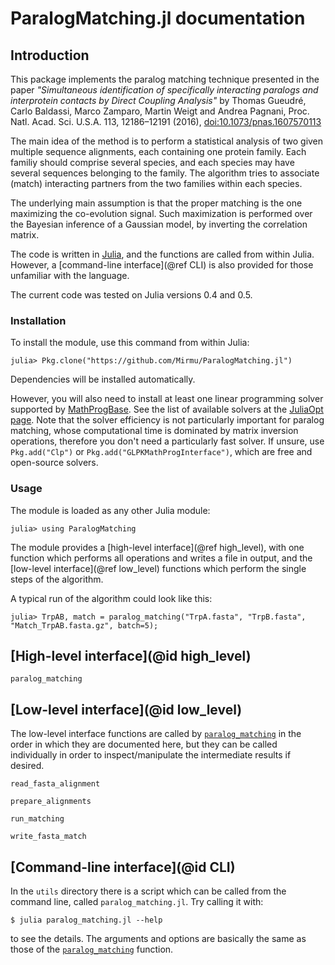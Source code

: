 # ParalogMatching.jl documentation

## Introduction

This package implements the paralog matching technique presented in the paper
*"Simultaneous identification of specifically interacting paralogs and
interprotein contacts by Direct Coupling Analysis"*
by Thomas Gueudré, Carlo Baldassi, Marco Zamparo, Martin Weigt and Andrea Pagnani,
Proc. Natl. Acad. Sci. U.S.A. 113, 12186–12191 (2016), [doi:10.1073/pnas.1607570113](http://dx.doi.org/10.1073/pnas.1607570113)

The main idea of the method is to perform a statistical analysis of two given
multiple sequence alignments, each containing one protein family. Each familiy should
comprise several species, and each species may have several sequences belonging to the
family. The algorithm tries to associate (match) interacting partners from the two families
within each species.

The underlying main assumption is that the proper matching is the one maximizing the
co-evolution signal. Such maximization is performed over the Bayesian inference of a
Gaussian model, by inverting the correlation matrix.

The code is written in [Julia](http://julialang.org), and the functions are called
from within Julia. However, a [command-line interface](@ref CLI) is also provided for
those unfamiliar with the language.

The current code was tested on Julia versions 0.4 and 0.5.

### Installation

To install the module, use this command from within Julia:

```
julia> Pkg.clone("https://github.com/Mirmu/ParalogMatching.jl")
```

Dependencies will be installed automatically.

However, you will also need to install at least one linear programming solver supported by
[MathProgBase](http://mathprogbasejl.readthedocs.io/en/latest/).
See the list of available solvers at the [JuliaOpt page](http://www.juliaopt.org/#packages).
Note that the solver efficiency is not particularly important for paralog matching, whose computational time
is dominated by matrix inversion operations, therefore you don't need a particularly fast solver. If unsure,
use `Pkg.add("Clp")` or `Pkg.add("GLPKMathProgInterface")`, which are free and open-source solvers.

### Usage

The module is loaded as any other Julia module:

```
julia> using ParalogMatching
```

The module provides a [high-level interface](@ref high_level), with one function
which performs all operations and writes a file in output, and the
[low-level interface](@ref low_level) functions which perform the single
steps of the algorithm.

A typical run of the algorithm could look like this:

```
julia> TrpAB, match = paralog_matching("TrpA.fasta", "TrpB.fasta", "Match_TrpAB.fasta.gz", batch=5);
```

## [High-level interface](@id high_level)

```@docs
paralog_matching
```

## [Low-level interface](@id low_level)

The low-level interface functions are called by [`paralog_matching`](@ref) in the order
in which they are documented here, but they can be called individually in order to
inspect/manipulate the intermediate results if desired.

```@docs
read_fasta_alignment
```

```@docs
prepare_alignments
```

```@docs
run_matching
```

```@docs
write_fasta_match
```

## [Command-line interface](@id CLI)

In the `utils` directory there is a script which can be called from the command line,
called `paralog_matching.jl`. Try calling it with:

```
$ julia paralog_matching.jl --help
```

to see the details. The arguments and options are basically the same as those of the
[`paralog_matching`](@ref) function.
